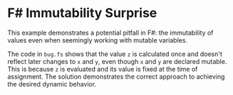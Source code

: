# F# Immutability Surprise

This example demonstrates a potential pitfall in F#: the immutability of values even when seemingly working with mutable variables.

The code in `bug.fs` shows that the value `z` is calculated once and doesn't reflect later changes to `x` and `y`, even though `x` and `y` are declared mutable. This is because `z` is evaluated and its value is fixed at the time of assignment.  The solution demonstrates the correct approach to achieving the desired dynamic behavior.